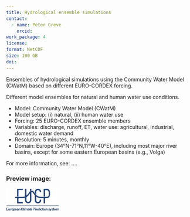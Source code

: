 ```yaml
---
title: Hydrological ensemble simulations
contact:
  - name: Peter Greve
    orcid:
work_package: 4
license:
format: NetCDF
size: 100 GB
doi:
---
```


Ensembles of hydrological simulations using the Community Water Model (CWatM)
based on different EURO-CORDEX forcing.
<!--more-->
Different model ensembles for natural and human water use conditions.

- Model: Community Water Model (CWatM)
- Model setup: (i) natural, (ii) human water use
- Forcing: 25 EURO-CORDEX ensemble members
- Variables: discharge, runoff, ET, water use: agricultural, industrial,
  domestic water demand
- Resolution: 5 minutes, monthly
- Domain: Europe (34°N-71°N,11°W-40°E), including most major river basins,
  except for some eastern European basins (e.g., Volga)

For more information, see: ....

### Preview image:
![preview](eucp_logo.png)
